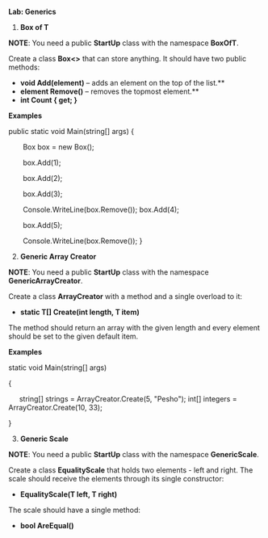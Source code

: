 ﻿
**Lab: Generics** 

1. **Box of T** 

**NOTE**: You need a public **StartUp** class with the namespace **BoxOfT**. 

Create a class **Box<>** that can store anything. It should have two public methods: 

- **void Add(element)** – adds an element on the top of the list.** 
- **element Remove()** – removes the topmost element.** 
- **int Count { get; }** 

**Examples** 

public static void Main(string[] args) { 

`    `Box<int> box = new Box<int>(); 

`    `box.Add(1); 

`    `box.Add(2); 

`    `box.Add(3); 

`    `Console.WriteLine(box.Remove());     box.Add(4); 

`    `box.Add(5); 

`    `Console.WriteLine(box.Remove()); }

2. **Generic Array Creator** 

**NOTE**: You need a public **StartUp** class with the namespace **GenericArrayCreator**. 

Create a class **ArrayCreator** with a method and a single overload to it: 

- **static T[] Create(int length, T item)** 

The method should return an array with the given length and every element should be set to the given default item. 

**Examples** 

static void Main(string[] args) 

{ 

`   `string[] strings = ArrayCreator.Create(5, "Pesho");    int[] integers = ArrayCreator.Create(10, 33); 

}

3. **Generic Scale** 

**NOTE**: You need a public **StartUp** class with the namespace **GenericScale**. 

Create a class **EqualityScale<T>** that holds two elements - left and right. The scale should receive the elements through its single constructor: 

- **EqualityScale(T left, T right)** 

The scale should have a single method:  

- **bool AreEqual()** 


